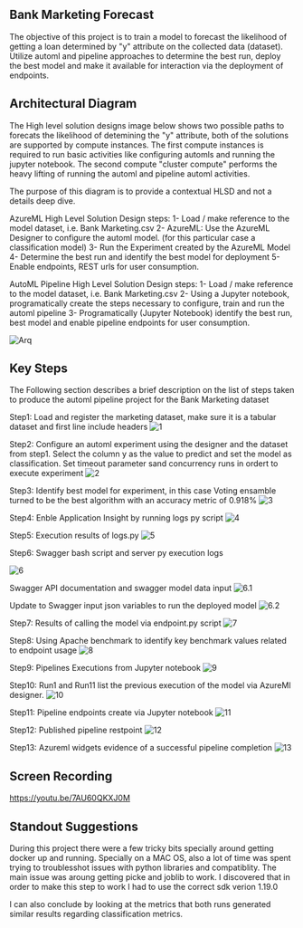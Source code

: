 

## Bank Marketing Forecast

The objective of this project is to train a model to forecast the likelihood of getting a loan determined by "y" attribute on the collected data (dataset). Utilize 
automl and pipeline approaches to determine the best run, deploy the best model and make it available for interaction via the deployment of endpoints.

## Architectural Diagram
The High level solution designs image below shows two possible paths to forecats the likelihood of detemining the "y" attribute, both of the solutions are supported by compute instances. The first compute instances is required to run basic activities like configuring automls and running the jupyter notebook. The second compute "cluster compute" performs the heavy lifting of running the automl and pipeline automl activities.

The purpose of this diagram is to provide a contextual HLSD and not a details deep dive.

AzureML High Level Solution Design steps:
1- Load / make reference to the model dataset, i.e. Bank Marketing.csv
2- AzureML: Use the AzureML Designer to configure the automl model. (for this particular case a classification model)
3- Run the Experiment created by the AzureML Model
4- Determine the best run and identify the best model for deployment
5- Enable endpoints, REST urls for user consumption.

AutoML Pipeline High Level Solution Design steps:
1- Load / make reference to the model dataset, i.e. Bank Marketing.csv
2- Using a Jupyter notebook, programatically create the steps necessary to configure, train and run the automl pipeline
3- Programatically (Jupyter Notebook) identify the best run, best model and enable pipeline endpoints for user consumption.

![Arq](https://github.com/auravila/DataScience-Project2/blob/master/Screenshots/ArchitectureDiagram.jpeg)

## Key Steps
The Following section describes a brief description on the list of steps taken to produce the automl pipeline project for the Bank Marketing dataset

Step1:
Load and register the marketing dataset, make sure it is a tabular dataset and first line include headers
![1](https://github.com/auravila/DataScience-Project2/blob/master/Screenshots/1-RegisteredDataset.png)

Step2:
Configure an automl experiment using the designer and the dataset from step1. Select the column y as the value to predict and set the model as classification.
Set timeout parameter sand concurrency runs in ordert to execute experiment
![2](https://github.com/auravila/DataScience-Project2/blob/master/Screenshots/2-ExperimentCompleted.jpeg)

Step3:
Identify best model for experiment, in this case Voting ensamble turned to be the best algorithm with an accuracy metric of 0.918%
![3](https://github.com/auravila/DataScience-Project2/blob/master/Screenshots/3-BestModel.jpeg)

Step4:
Enble Application Insight by running logs py script
![4](https://github.com/auravila/DataScience-Project2/blob/master/Screenshots/4-InsightsEnabled.jpeg)

Step5:
Execution results of logs.py
![5](https://github.com/auravila/DataScience-Project2/blob/master/Screenshots/5-logs_py.jpeg)

Step6:
Swagger bash script and server py execution logs

![6](https://github.com/auravila/DataScience-Project2/blob/master/Screenshots/6.1-Swaggerandserverpyrun.jpeg)

Swagger API documentation and swagger model data input
![6.1](https://github.com/auravila/DataScience-Project2/blob/master/Screenshots/6.2-SwaggerAPI.jpeg)

Update to Swagger input json variables to run the deployed model
![6.2](https://github.com/auravila/DataScience-Project2/blob/master/Screenshots/6.3-SwaggerAPI2.jpeg)

Step7:
Results of calling the model via endpoint.py script
![7](https://github.com/auravila/DataScience-Project2/blob/master/Screenshots/7-Endpoint_py.jpeg)

Step8:
Using Apache benchmark to identify key benchmark values related to endpoint usage
![8](https://github.com/auravila/DataScience-Project2/blob/master/Screenshots/8-Benchmark.jpeg)

Step9:
Pipelines Executions from Jupyter notebook
![9](https://github.com/auravila/DataScience-Project2/blob/master/Screenshots/9-PipelinesCreatedandExecuted.jpeg)

Step10:
Run1 and Run11 list the previous execution of the model via AzureMl designer.
![10](https://github.com/auravila/DataScience-Project2/blob/master/Screenshots/11-BankDSAzureMLRun.jpeg)

Step11:
Pipeline endpoints create via Jupyter notebook
![11](https://github.com/auravila/DataScience-Project2/blob/master/Screenshots/12-PipelineSectionShowingEndpoints.jpeg)

Step12:
Published pipeline restpoint
![12](https://github.com/auravila/DataScience-Project2/blob/master/Screenshots/13-PublishedPipelineoverview.jpeg)

Step13:
Azureml widgets evidence of a successful pipeline completion
![13](https://github.com/auravila/DataScience-Project2/blob/master/Screenshots/14-WidgetsSteprun.jpeg)

## Screen Recording
https://youtu.be/7AU60QKXJ0M

## Standout Suggestions
During this project there were a few tricky bits specially around getting docker up and running. Specially on a MAC OS, also a lot of time was spent trying to troublesshot issues with python libraries and compatiblity. The main issue was aroung getting picke and joblib to work. I discovered that in order to make this step to work I had to use the correct sdk verion 1.19.0

I can also conclude by looking at the metrics that both runs generated similar results regarding classification metrics.
